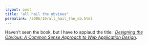 ```yaml
---
layout: post
title: "all hail the obvious"
permalink: /2006/10/all_hail_the_ob.html
---
```


<p>Haven't seen the book, but I have to applaud the title:&nbsp; <em><a href="http://www.amazon.com/Designing-Obvious-Approach-Application-Design/dp/032145345X/sr=8-1/qid=1161460004/ref=sr_1_1/104-0546780-9700709?ie=UTF8&amp;s=books" title="Amazon.com: Designing the Obvious: A Common Sense Approach to Web Application Design: Books: Robert Hoekman Jr.">Designing the Obvious: A Common Sense Approach to Web Application Design</a></em>.</p>



